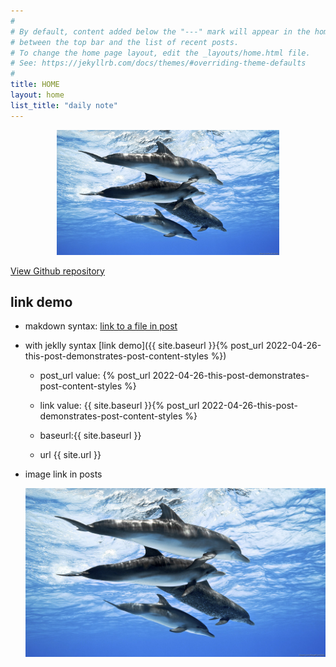 ```yaml
---
#
# By default, content added below the "---" mark will appear in the home page
# between the top bar and the list of recent posts.
# To change the home page layout, edit the _layouts/home.html file.
# See: https://jekyllrb.com/docs/themes/#overriding-theme-defaults
#
title: HOME
layout: home
list_title: "daily note"
---
```


<p align=center>
<img height=200 style="float:none" src="./assets/images/dophin.jpg" /></p>

[View Github repository](https://github.com/jeffatoptics/jeff-minima)

## link demo

- makdown syntax: [link to a file in post](./_posts/2022-04-26-this-post-demonstrates-post-content-styles.md)


-  with jeklly syntax [link demo]({{ site.baseurl }}{% post_url 2022-04-26-this-post-demonstrates-post-content-styles %})

    - post_url value: {% post_url 2022-04-26-this-post-demonstrates-post-content-styles %}

    - link value: {{ site.baseurl }}{% post_url 2022-04-26-this-post-demonstrates-post-content-styles %}

    - baseurl:{{ site.baseurl }}

    - url {{ site.url }}

- image link in posts 

  ![](./_posts/images/dophin.jpg)

 
<!-- <ul>
  {% for post in site.posts %}
    <li>
      <a href="{{ site.baseurl }}{{ post.url }}">{{ post.title }}</a>
      {{ post.excerpt }}
    </li>
  {% endfor %}
</ul>  -->



